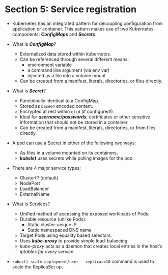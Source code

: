 # Section 5: Service registration

- Kubernetes has an integrated pattern for decoupling configuration from application or container. This pattern makes use of two Kubernetes components: ***ConfigMaps*** and ***Secrets***.

- What is ***ConfigMap***?
  - Externalized data stored within kubernetes.
  - Can be referenced through several different means:
    - environment variable
    - a command line argument (via env var)
    - injected as a file into a volume mount
  - Can be created from a manifest, literals, directories, or files directly.

- What is ***Secret***?
  - Functionally identical to a ConfigMap.
  - Stored as `base64` encoded content.
  - Encrypted at rest within `etcd` (if configured!).
  - Ideal for ***username/passwords***, certificates or other sensitive information that should not be stored in a container.
  - Can be created from a manifest, literals, directories, or from files directly.

- A pod can use a Secret in either of the following two ways:
  - As files in a volume mounted on its containers.
  - ***kubelet*** uses secrets while pulling images for the pod.

- There are 4 major service types:
  - ClusterIP (default)
  - NodePort
  - LoadBalancer
  - ExternalName

- What is Services?
  - Unified method of accessing the exposed workloads of Pods.
  - Durable resource (unlike Pods):
    - Static cluster-unique IP
    - Static namespaced DNS name
  - Target Pods using equality based selectors.
  - Uses ***kube-proxy*** to provide simple load-balancing.
  - *kube-proxy* acts as a daemon that creates local entries in the host’s *iptables for every service*.

- `kubectl scale deployment/user --replicas=10` command is used to scale the ReplicaSet up.